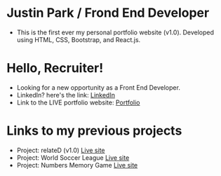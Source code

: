 # Justin Park / Frond End Developer 
- This is the first ever my personal portfolio website (v1.0). Developed using HTML, CSS, Bootstrap, and React.js.

# Hello, Recruiter!
- Looking for a new opportunity as a Front End Developer.
- LinkedIn? here's the link: 
[LinkedIn](https://www.linkedin.com/in/justin-sb-park/)
- Link to the LIVE portfolio website: 
[Portfolio](https://www.justinsbpark.com/)

# Links to my previous projects
- Project: relateD (v1.0)
[Live site](https://related-people.netlify.app/)
- Project: World Soccer League
[Live site](https://world-soccer-league.herokuapp.com/)
- Project: Numbers Memory Game
[Live site](https://soobinkiki.github.io/)
